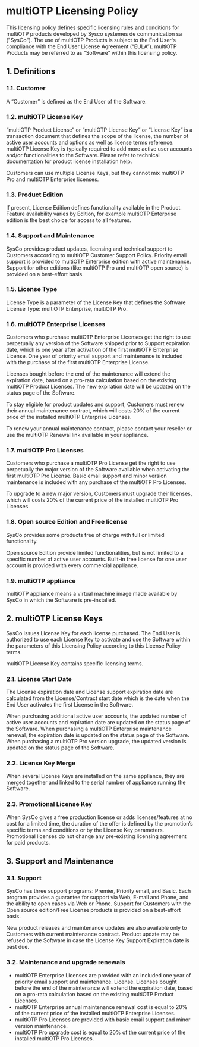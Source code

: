 # multiOTP Licensing Policy

This licensing policy defines specific licensing rules and conditions for multiOTP products developed by Sysco systemes de communication sa ("SysCo"). The use of multiOTP Products is subject to the End User's compliance with the End User License Agreement (“EULA”). multiOTP Products may be referred to as “Software” within this licensing policy.


## 1. Definitions

### 1.1. Customer
A “Customer” is defined as the End User of the Software.

### 1.2. multiOTP License Key
“multiOTP Product License” or “multiOTP License Key” or “License Key” is a transaction document that defines the scope of the license, the number of active user accounts and options as well as license terms reference. multiOTP License Key is typically required to add more active user accounts and/or functionalities to the Software. Please refer to technical documentation for product license installation help.

Customers can use multiple License Keys, but they cannot mix multiOTP Pro and multiOTP Enterprise licenses.

### 1.3. Product Edition
If present, License Edition defines functionality available in the Product. Feature availability varies by Edition, for example multiOTP Enterprise edition is the best choice for access to all features.

### 1.4. Support and Maintenance
SysCo provides product updates, licensing and technical support to Customers according to multiOTP Customer Support Policy. Priority email support is provided to multiOTP Enterprise edition with active maintenance. Support for other editions (like multiOTP Pro and multiOTP open source) is provided on a best-effort basis. 

### 1.5. License Type
License Type is a parameter of the License Key that defines the Software License Type: multiOTP Enterprise, multiOTP Pro.

### 1.6. multiOTP Enterprise Licenses
Customers who purchase multiOTP Enterprise Licenses get the right to use perpetually any version of the Software shipped prior to Support expiration date, which is one year after activation of the first multiOTP Enterprise License. One year of priority email support and maintenance is included with the purchase of the first multiOTP Enterprise License.

Licenses bought before the end of the maintenance will extend the expiration date, based on a pro-rata calculation based on the existing multiOTP Product Licenses. The new expiration date will be updated on the status page of the Software.

To stay eligible for product updates and support, Customers must renew their annual maintenance contract, which will costs 20% of the current price of the installed multiOTP Enterprise Licenses.

To renew your annual maintenance contract, please contact your reseller or use the multiOTP Renewal link available in your appliance.

### 1.7. multiOTP Pro Licenses
Customers who purchase a multiOTP Pro License get the right to use perpetually the major version of the Software available when activating the first multiOTP Pro License. Basic email support and minor version maintenance is included with any purchase of the multiOTP Pro Licenses. 

To upgrade to a new major version, Customers must upgrade their licenses, which will costs 20% of the current price of the installed multiOTP Pro Licenses.

### 1.8. Open source Edition and Free license
SysCo provides some products free of charge with full or limited functionality. 

Open source Edition provide limited functionalities, but is not limited to a specific number of active user accounts.
Built-in free license for one user account is provided with every commercial appliance.


### 1.9. multiOTP appliance
multiOTP appliance means a virtual machine image made available by SysCo in which the Software is pre-installed. 

## 2. multiOTP License Keys

SysCo issues License Key for each license purchased. The End User is authorized to use each License Key to activate and use the Software within the parameters of this Licensing Policy according to this License Policy terms.

multiOTP License Key contains specific licensing terms.

### 2.1. License Start Date
The License expiration date and License support expiration date are calculated from the License/Contract start date which is the date when the End User activates the first License in the Software.

When purchasing additional active user accounts, the updated number of active user accounts and expiration date are updated on the status page of the Software.
When purchasing a multiOTP Enterprise  maintenance renewal, the expiration date is updated on the status page of the Software.
When purchasing a multiOTP Pro version upgrade, the updated version is updated on the status page of the Software.

### 2.2. License Key Merge

When several License Keys are installed on the same appliance, they are merged together and linked to the serial number of appliance running the Software.

### 2.3. Promotional License Key
When SysCo gives a free production license or adds licenses/features at no cost for a limited time, the duration of the offer is defined by the promotion’s specific terms and conditions or by the License Key parameters. Promotional licenses do not change any pre-existing licensing agreement for paid products.

## 3. Support and Maintenance

### 3.1. Support
SysCo has three support programs: Premier, Priority email, and Basic. Each program provides a guarantee for support via Web, E-mail and Phone, and the ability to open cases via Web or Phone. Support for Customers with the Open source edition/Free License products is provided on a best-effort basis.

New product releases and maintenance updates are also available only to Customers with current maintenance contract. Product update may be refused by the Software in case the License Key Support Expiration date is past due.

### 3.2. Maintenance and upgrade renewals
- multiOTP Enterprise Licenses are provided with an included one year of priority email support and maintenance. License. Licenses bought before the end of the maintenance will extend the expiration date, based on a pro-rata calculation based on the existing multiOTP Product Licenses.
- multiOTP Enterprise annual maintenance renewal cost is equal to 20% of the current price of the installed multiOTP Enterprise Licenses.
- multiOTP Pro Licenses are provided with basic email support and minor version maintenance.
- multiOTP Pro upgrade cost is equal to 20% of the current price of the installed multiOTP Pro Licenses.
